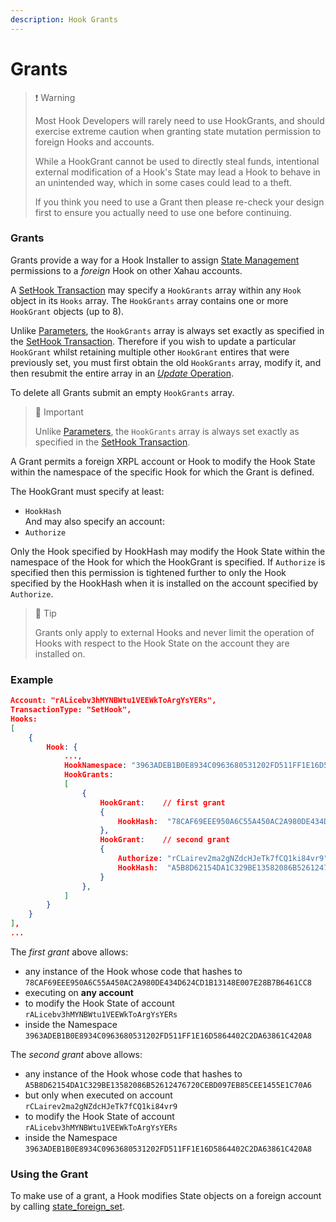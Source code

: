 ```yaml
---
description: Hook Grants
---
```


# Grants

> ❗️ Warning
>
> Most Hook Developers will rarely need to use HookGrants, and should exercise extreme caution when granting state mutation permission to foreign Hooks and accounts.
>
> While a HookGrant cannot be used to directly steal funds, intentional external modification of a Hook's State may lead a Hook to behave in an unintended way, which in some cases could lead to a theft.
>
> If you think you need to use a Grant then please re-check your design first to ensure you actually need to use one before continuing.

### Grants

Grants provide a way for a Hook Installer to assign [State Management](state-management.md) permissions to a _foreign_ Hook on other Xahau accounts.

A [SetHook Transaction](sethook-transaction.md) may specify a `HookGrants` array within any `Hook` object in its `Hooks` array. The `HookGrants` array contains one or more `HookGrant` objects (up to 8).

Unlike [Parameters](parameters.md), the `HookGrants` array is always set exactly as specified in the [SetHook Transaction](sethook-transaction.md). Therefore if you wish to update a particular `HookGrant` whilst retaining multiple other `HookGrant` entires that were previously set, you must first obtain the old `HookGrants` array, modify it, and then resubmit the entire array in an [_Update_ Operation](sethook-transaction.md).

To delete all Grants submit an empty `HookGrants` array.

> 🚧 Important
>
> Unlike [Parameters](parameters.md), the `HookGrants` array is always set exactly as specified in the [SetHook Transaction](sethook-transaction.md).

A Grant permits a foreign XRPL account or Hook to modify the Hook State within the namespace of the specific Hook for which the Grant is defined.

The HookGrant must specify at least:

* `HookHash`\
  And may also specify an account:
* `Authorize`

Only the Hook specified by HookHash may modify the Hook State within the namespace of the Hook for which the HookGrant is specified. If `Authorize` is specified then this permission is tightened further to only the Hook specified by the HookHash when it is installed on the account specified by `Authorize`.

> 📘 Tip
>
> Grants only apply to external Hooks and never limit the operation of Hooks with respect to the Hook State on the account they are installed on.

### Example

```json
Account: "rALicebv3hMYNBWtu1VEEWkToArgYsYERs",
TransactionType: "SetHook",
Hooks:
[   
    {   
        Hook: {
            ...,
            HookNamespace: "3963ADEB1B0E8934C0963680531202FD511FF1E16D5864402C2DA63861C420A8",
            HookGrants:
            [   
                {   
                    HookGrant:    // first grant
                    {   
                        HookHash:  "78CAF69EEE950A6C55A450AC2A980DE434D624CD1B13148E007E28B7B6461CC8"
                    },
                    HookGrant:    // second grant
                    {   
                        Authorize: "rCLairev2ma2gNZdcHJeTk7fCQ1ki84vr9",
                        HookHash:  "A5B8D62154DA1C329BE13582086B52612476720CEBD097EB85CEE1455E1C70A6"
                    }
                },  
            ]   
        }   
    }   
],  
... 
```

The _first grant_ above allows:

* any instance of the Hook whose code that hashes to `78CAF69EEE950A6C55A450AC2A980DE434D624CD1B13148E007E28B7B6461CC8`
* executing on **any account**
* to modify the Hook State of account `rALicebv3hMYNBWtu1VEEWkToArgYsYERs`
* inside the Namespace `3963ADEB1B0E8934C0963680531202FD511FF1E16D5864402C2DA63861C420A8`

The _second grant_ above allows:

* any instance of the Hook whose code that hashes to `A5B8D62154DA1C329BE13582086B52612476720CEBD097EB85CEE1455E1C70A6`
* but only when executed on account `rCLairev2ma2gNZdcHJeTk7fCQ1ki84vr9`
* to modify the Hook State of account `rALicebv3hMYNBWtu1VEEWkToArgYsYERs`
* inside the Namespace `3963ADEB1B0E8934C0963680531202FD511FF1E16D5864402C2DA63861C420A8`

### Using the Grant

To make use of a grant, a Hook modifies State objects on a foreign account by calling [state\_foreign\_set](../technical/hooks-functions/state/state_foreign_set.md).
